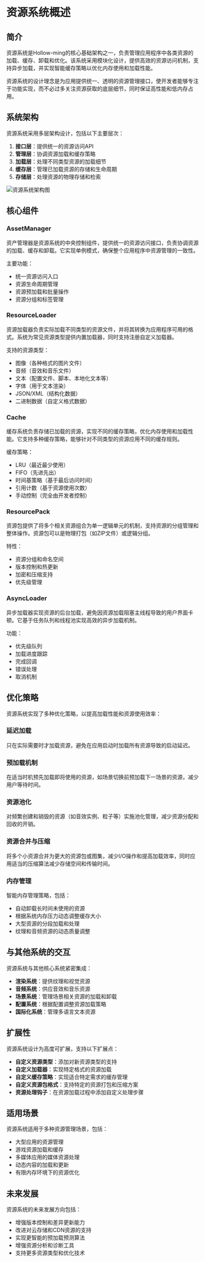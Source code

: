 # 资源系统概述

## 简介

资源系统是Hollow-ming的核心基础架构之一，负责管理应用程序中各类资源的加载、缓存、卸载和优化。该系统采用模块化设计，提供高效的资源访问机制，支持异步加载，并实现智能缓存策略以优化内存使用和加载性能。

资源系统的设计理念是为应用提供统一、透明的资源管理接口，使开发者能够专注于功能实现，而不必过多关注资源获取的底层细节，同时保证高性能和低内存占用。

## 系统架构

资源系统采用多层架构设计，包括以下主要层次：

1. **接口层**：提供统一的资源访问API
2. **管理层**：协调资源加载和缓存策略
3. **加载层**：处理不同类型资源的加载细节
4. **缓存层**：管理已加载资源的存储和生命周期
5. **存储层**：处理资源的物理存储和检索

![资源系统架构图](../diagrams/resource_architecture.png)

## 核心组件

### AssetManager

资产管理器是资源系统的中央控制组件，提供统一的资源访问接口，负责协调资源的加载、缓存和卸载。它实现单例模式，确保整个应用程序中资源管理的一致性。

主要功能：
- 统一资源访问入口
- 资源生命周期管理
- 资源预加载和批量操作
- 资源分组和标签管理

### ResourceLoader

资源加载器负责实际加载不同类型的资源文件，并将其转换为应用程序可用的格式。系统为常见资源类型提供内置加载器，同时支持注册自定义加载器。

支持的资源类型：
- 图像（各种格式的图片文件）
- 音频（音效和音乐文件）
- 文本（配置文件、脚本、本地化文本等）
- 字体（用于文本渲染）
- JSON/XML（结构化数据）
- 二进制数据（自定义格式数据）

### Cache

缓存系统负责存储已加载的资源，实现不同的缓存策略，优化内存使用和加载性能。它支持多种缓存策略，能够针对不同类型的资源应用不同的缓存规则。

缓存策略：
- LRU（最近最少使用）
- FIFO（先进先出）
- 时间基策略（基于最后访问时间）
- 引用计数（基于资源使用次数）
- 手动控制（完全由开发者控制）

### ResourcePack

资源包提供了将多个相关资源组合为单一逻辑单元的机制，支持资源的分组管理和整体操作。资源包可以是物理打包（如ZIP文件）或逻辑分组。

特性：
- 资源分组和命名空间
- 版本控制和热更新
- 加密和压缩支持
- 优先级管理

### AsyncLoader

异步加载器实现资源的后台加载，避免因资源加载阻塞主线程导致的用户界面卡顿。它基于任务队列和线程池实现高效的异步加载机制。

功能：
- 优先级队列
- 加载进度跟踪
- 完成回调
- 错误处理
- 取消机制

## 优化策略

资源系统实现了多种优化策略，以提高加载性能和资源使用效率：

### 延迟加载

只在实际需要时才加载资源，避免在应用启动时加载所有资源导致的启动延迟。

### 预加载机制

在适当时机预先加载即将使用的资源，如场景切换前预加载下一场景的资源，减少用户等待时间。

### 资源池化

对频繁创建和销毁的资源（如音效实例、粒子等）实施池化管理，减少资源分配和回收的开销。

### 资源合并与压缩

将多个小资源合并为更大的资源包或图集，减少I/O操作和提高加载效率，同时应用适当的压缩算法减少存储空间和传输时间。

### 内存管理

智能内存管理策略，包括：
- 自动卸载长时间未使用的资源
- 根据系统内存压力动态调整缓存大小
- 大型资源的分段加载和处理
- 纹理和音频资源的动态质量调整

## 与其他系统的交互

资源系统与其他核心系统紧密集成：

- **渲染系统**：提供纹理和视觉资源
- **音频系统**：供应音效和音乐资源
- **场景系统**：管理场景相关资源的加载和卸载
- **配置系统**：根据配置调整资源加载策略
- **国际化系统**：管理多语言文本资源

## 扩展性

资源系统设计为高度可扩展，支持以下扩展点：

- **自定义资源类型**：添加对新资源类型的支持
- **自定义加载器**：实现特定格式的资源加载
- **自定义缓存策略**：实现适合特定需求的缓存管理
- **自定义资源包格式**：支持特定的资源打包和压缩方案
- **资源处理钩子**：在资源加载过程中添加自定义处理步骤

## 适用场景

资源系统适用于多种资源管理场景，包括：

- 大型应用的资源管理
- 游戏资源加载和缓存
- 多媒体应用的媒体资源处理
- 动态内容的加载和更新
- 有限内存环境下的资源优化

## 未来发展

资源系统的未来发展方向包括：

- 增强版本控制和差异更新能力
- 改进对云存储和CDN资源的支持
- 实现更智能的预加载预测算法
- 增强资源分析和诊断工具
- 支持更多资源类型和优化技术 